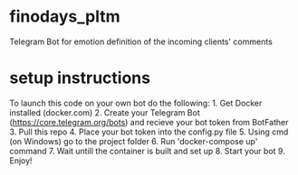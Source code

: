 # finodays_pltm
 Telegram Bot for emotion definition of the incoming clients' comments
# setup instructions
 To launch this code on your own bot do the following: 
    1. Get Docker installed (docker.com)
    2. Create your Telegram Bot (https://core.telegram.org/bots) and recieve your bot token from BotFather
    3. Pull this repo
    4. Place your bot token into the config.py file
    5. Using cmd (on Windows) go to the project folder
    6. Run 'docker-compose up' command
    7. Wait untill the container is built and set up
    8. Start your bot
    9. Enjoy!
